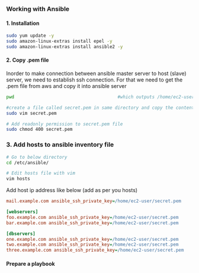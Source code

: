 ### Working with Ansible

#### 1. Installation

```bash
sudo yum update -y
sudo amazon-linux-extras install epel -y
sudo amazon-linux-extras install ansible2 -y
```

#### 2. Copy .pem file

Inorder to make connection between ansible master server to host (slave) server, we need to establish ssh connection. For that we need to get the .pem file from aws and copy it into ansible server

```bash
pwd                                       #which outputs /home/ec2-user

#create a file called secret.pem in same directory and copy the content from your aws pem file into this secret.pem file
sudo vim secret.pem

# Add readonly permission to secret.pem file
sudo chmod 400 secret.pem
```

### 3. Add hosts to ansible inventory file

```bash
# Go to below directory
cd /etc/ansible/

# Edit hosts file with vim
vim hosts
```

Add host ip address like below (add as per you hosts)

```ini
mail.example.com ansible_ssh_private_key=/home/ec2-user/secret.pem

[webservers]
foo.example.com ansible_ssh_private_key=/home/ec2-user/secret.pem
bar.example.com ansible_ssh_private_key=/home/ec2-user/secret.pem

[dbservers]
one.example.com ansible_ssh_private_key=/home/ec2-user/secret.pem
two.example.com ansible_ssh_private_key=/home/ec2-user/secret.pem
three.example.com ansible_ssh_private_key=/home/ec2-user/secret.pem
```

#### Prepare a playbook

```yml

```
